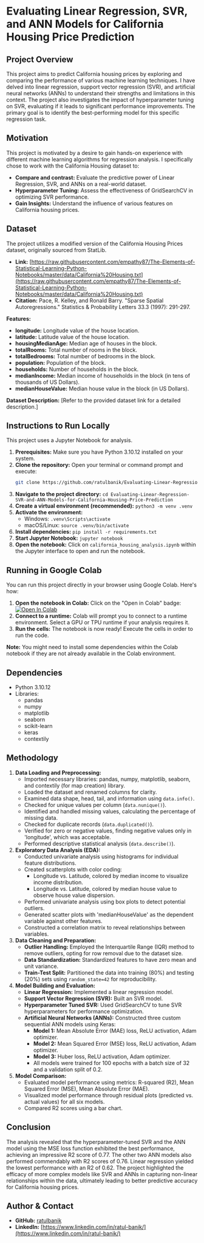 # Evaluating Linear Regression, SVR, and ANN Models for California Housing Price Prediction

## Project Overview

This project aims to predict California housing prices by exploring and comparing the performance of various machine learning techniques. I have delved into linear regression, support vector regression (SVR), and artificial neural networks (ANNs) to understand their strengths and limitations in this context. The project also investigates the impact of hyperparameter tuning on SVR, evaluating if it leads to significant performance improvements. The primary goal is to identify the best-performing model for this specific regression task.

## Motivation

This project is motivated by a desire to gain hands-on experience with different machine learning algorithms for regression analysis. I specifically chose to work with the California Housing dataset to:

* **Compare and contrast:**  Evaluate the predictive power of Linear Regression, SVR, and ANNs on a real-world dataset.
* **Hyperparameter Tuning:** Assess the effectiveness of GridSearchCV in optimizing SVR performance.
* **Gain Insights:** Understand the influence of various features on California housing prices. 

## Dataset

The project utilizes a modified version of the California Housing Prices dataset, originally sourced from StatLib.

* **Link:** [https://raw.githubusercontent.com/empathy87/The-Elements-of-Statistical-Learning-Python-Notebooks/master/data/California%20Housing.txt](https://raw.githubusercontent.com/empathy87/The-Elements-of-Statistical-Learning-Python-Notebooks/master/data/California%20Housing.txt)
* **Citation:** Pace, R. Kelley, and Ronald Barry. "Sparse Spatial Autoregressions." Statistics & Probability Letters 33.3 (1997): 291-297.

**Features:**

* **longitude:** Longitude value of the house location.
* **latitude:** Latitude value of the house location.
* **housingMedianAge:** Median age of houses in the block.
* **totalRooms:** Total number of rooms in the block.
* **totalBedrooms:** Total number of bedrooms in the block.
* **population:** Population of the block.
* **households:** Number of households in the block.
* **medianIncome:** Median income of households in the block (in tens of thousands of US Dollars).
* **medianHouseValue:** Median house value in the block (in US Dollars).

**Dataset Description:** [Refer to the provided dataset link for a detailed description.]

## Instructions to Run Locally

This project uses a Jupyter Notebook for analysis. 

1. **Prerequisites:** Make sure you have Python 3.10.12 installed on your system. 
2. **Clone the repository:** Open your terminal or command prompt and execute:
   ```bash
   git clone https://github.com/ratulbanik/Evaluating-Linear-Regression-SVR-and-ANN-Models-for-California-Housing-Price-Prediction.git
   ```
3. **Navigate to the project directory:** `cd Evaluating-Linear-Regression-SVR-and-ANN-Models-for-California-Housing-Price-Prediction`
4. **Create a virtual environment (recommended):** `python3 -m venv .venv`
5. **Activate the environment:**
    * Windows: `.venv\Scripts\activate`
    * macOS/Linux: `source .venv/bin/activate`
6. **Install dependencies:** `pip install -r requirements.txt`
7. **Start Jupyter Notebook:** `jupyter notebook`
8. **Open the notebook:** Click on `california_housing_analysis.ipynb` within the Jupyter interface to open and run the notebook.

## Running in Google Colab

You can run this project directly in your browser using Google Colab. Here's how:

1. **Open the notebook in Colab:** Click on the "Open in Colab" badge: [![Open In Colab](https://colab.research.google.com/assets/colab-badge.svg)](https://colab.research.google.com/github/ratulbanik/Evaluating-Linear-Regression-SVR-and-ANN-Models-for-California-Housing-Price-Prediction/blob/main/notebooks/california_housing_analysis.ipynb)
2. **Connect to a runtime:** Colab will prompt you to connect to a runtime environment. Select a GPU or TPU runtime if your analysis requires it.
3. **Run the cells:** The notebook is now ready! Execute the cells in order to run the code.

**Note:** You might need to install some dependencies within the Colab notebook if they are not already available in the Colab environment. 

## Dependencies

* Python 3.10.12
* Libraries:
    * pandas
    * numpy
    * matplotlib 
    * seaborn
    * scikit-learn
    * keras 
    * contextily

## Methodology

1. **Data Loading and Preprocessing:**
   * Imported necessary libraries: pandas, numpy, matplotlib, seaborn, and contextily (for map creation) library.
   * Loaded the dataset and renamed columns for clarity.
   * Examined data shape, head, tail, and information using `data.info()`.
   * Checked for unique values per column (`data.nunique()`).
   * Identified and handled missing values, calculating the percentage of missing data.
   * Checked for duplicate records (`data.duplicated()`).
   * Verified for zero or negative values, finding negative values only in 'longitude', which was acceptable.
   * Performed descriptive statistical analysis (`data.describe()`).
2. **Exploratory Data Analysis (EDA):**
   * Conducted univariate analysis using histograms for individual feature distributions.
   * Created scatterplots with color coding:
     * Longitude vs. Latitude, colored by median income to visualize income distribution.
     * Longitude vs. Latitude, colored by median house value to observe house value dispersion. 
   * Performed univariate analysis using box plots to detect potential outliers.
   * Generated scatter plots with 'medianHouseValue' as the dependent variable against other features.
   * Constructed a correlation matrix to reveal relationships between variables.
3. **Data Cleaning and Preparation:**
   * **Outlier Handling:** Employed the Interquartile Range (IQR) method to remove outliers, opting for row removal due to the dataset size.
   * **Data Standardization:** Standardized features to have zero mean and unit variance.
   * **Train-Test Split:** Partitioned the data into training (80%) and testing (20%) sets using `random_state=42` for reproducibility.
4. **Model Building and Evaluation:**
   * **Linear Regression:** Implemented a linear regression model.
   * **Support Vector Regression (SVR):** Built an SVR model.
   * **Hyperparameter Tuned SVR:** Used GridSearchCV to tune SVR hyperparameters for performance optimization. 
   * **Artificial Neural Networks (ANNs):** Constructed three custom sequential ANN models using Keras:
     * **Model 1:** Mean Absolute Error (MAE) loss, ReLU activation, Adam optimizer.
     * **Model 2:** Mean Squared Error (MSE) loss, ReLU activation, Adam optimizer.
     * **Model 3:** Huber loss, ReLU activation, Adam optimizer.
     * All models were trained for 100 epochs with a batch size of 32 and a validation split of 0.2. 
5. **Model Comparison:** 
   * Evaluated model performance using metrics: R-squared (R2), Mean Squared Error (MSE), Mean Absolute Error (MAE). 
   * Visualized model performance through residual plots (predicted vs. actual values) for all six models.
   * Compared R2 scores using a bar chart.

## Conclusion

The analysis revealed that the hyperparameter-tuned SVR and the ANN model using the MSE loss function exhibited the best performance, achieving an impressive R2 score of 0.77. The other two ANN models also performed commendably with R2 scores of 0.76.  Linear regression yielded the lowest performance with an R2 of 0.62.  The project highlighted the efficacy of more complex models like SVR and ANNs in capturing non-linear relationships within the data, ultimately leading to better predictive accuracy for California housing prices.

## Author & Contact 

* **GitHub:** [ratulbanik](https://github.com/ratulbanik)
* **LinkedIn:** [https://www.linkedin.com/in/ratul-banik/](https://www.linkedin.com/in/ratul-banik/)  